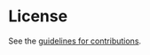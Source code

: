 # License

See the
[guidelines for contributions](https://github.com/tireddy2/eap-pqc/blob/main/CONTRIBUTING.md).

